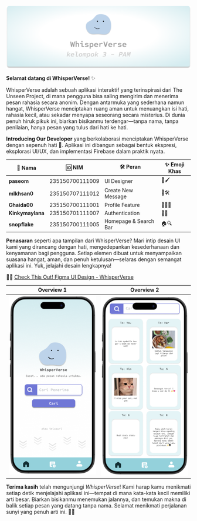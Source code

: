 ![Banner](https://github.com/mIkhsan0/Semester4-UTP-PAM/blob/master/screenshot/banner.png?raw=true)


**Selamat datang di WhisperVerse!** ✨

WhisperVerse adalah sebuah aplikasi interaktif yang terinspirasi dari The Unseen Project, di mana pengguna bisa saling mengirim dan menerima pesan rahasia secara anonim. Dengan antarmuka yang sederhana namun hangat, WhisperVerse menciptakan ruang aman untuk menuangkan isi hati, rahasia kecil, atau sekadar menyapa seseorang secara misterius. Di dunia penuh hiruk pikuk ini, biarkan bisikanmu terdengar—tanpa nama, tanpa penilaian, hanya pesan yang tulus dari hati ke hati.

**Introducing Our Developer** 
yang berkolaborasi menciptakan WhisperVerse dengan sepenuh hati 💖. Aplikasi ini dibangun sebagai bentuk ekspresi, eksplorasi UI/UX, dan implementasi Firebase dalam praktik nyata.

| 👤 Nama             | 🆔 NIM           | 🛠️ Peran               | ✨ Emoji Khas |
|---------------------|------------------|------------------------|---------------|
| **paseom**          | 235150700111009        | UI Designer            | 🎨🖌️ |
| **mlkhsan0**        | 235150707111012        | Create New Message     | 💌🛠️ |
| **Ghaida00**        | 235150700111001        | Profile Feature        | 🙋‍♀️📱 |
| **Kinkymaylana**    | 235150701111007        | Authentication         | 🔐🌟 |
| **snopflake**       | 235150700111005        | Homepage & Search Bar  | 🏠🔍 |

**Penasaran** seperti apa tampilan dari WhisperVerse? Mari intip desain UI kami yang dirancang dengan hati, mengedepankan kesederhanaan dan kenyamanan bagi pengguna. Setiap elemen dibuat untuk menyampaikan suasana hangat, aman, dan penuh ketulusan—selaras dengan semangat aplikasi ini. Yuk, jelajahi desain lengkapnya!

🔗✨ [Check This Out! Figma UI Design - WhisperVerse](https://www.figma.com/design/aXZ45UIZtAQYRcQzmjyDsT/UTP-PAM?node-id=0-1&t=U34bcoZZmqU40M4e-1)



| Overview 1 | Overview 2 | 
|:--:|:--:|
| ![image](https://github.com/mIkhsan0/Semester4-UTP-PAM/blob/master/screenshot/homepageWhisperverse.png?raw=true) | ![image](screenshot/homepageWhisperverse2.png) | ![image](screenshot/loginWhisperverse.png) | ![image](screenshot/registerWhisperverse.png) | ![image](screenshot/profilWhisperverse.png) |



**Terima kasih**  telah mengunjungi *WhisperVerse*! Kami harap kamu menikmati setiap detik menjelajahi aplikasi ini—tempat di mana kata-kata kecil memiliki arti besar. Biarkan bisikanmu menemukan jalannya, dan temukan makna di balik setiap pesan yang datang tanpa nama. Selamat menikmati perjalanan sunyi yang penuh arti ini. 🤍✨

